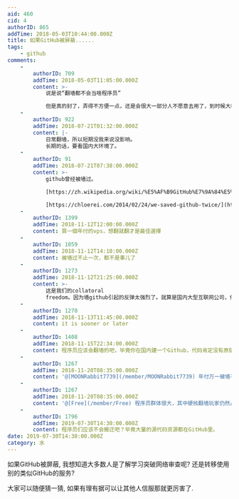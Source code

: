 ```yaml
---
aid: 460
cid: 4
authorID: 865
addTime: 2018-05-03T10:44:00.000Z
title: 如果GitHub被屏蔽......
tags:
    - github
comments:
    -
        authorID: 709
        addTime: 2018-05-03T11:05:00.000Z
        content: >-
            说是说“翻墙都不会当啥程序员”  

            但是真的封了，弄得不方便一点，还是会很大一部分人不愿意去用了，到时候大概会有类似镜像站（或者山寨站）之类的吧，把一些常用的repo带进来，就像YouTube视频转进来一样。
    -
        authorID: 922
        addTime: 2018-07-21T01:32:00.000Z
        content: |-
            日常翻墙，所以短期没我来说没影响。  
            长期的话，要看国内大环境了。
    -
        authorID: 91
        addTime: 2018-07-21T07:38:00.000Z
        content: >-
            github曾经被墙过。  

            [https://zh.wikipedia.org/wiki/%E5%AF%B9GitHub%E7%9A%84%E5%AE%A1%E6%9F%A5%E5%92%8C%E5%B0%81%E9%94%81#中国](https://zh.wikipedia.org/wiki/%E5%AF%B9GitHub%E7%9A%84%E5%AE%A1%E6%9F%A5%E5%92%8C%E5%B0%81%E9%94%81#中国)  

            [https://chloerei.com/2014/02/24/we-saved-github-twice/](https://chloerei.com/2014/02/24/we-saved-github-twice/)
    -
        authorID: 1399
        addTime: 2018-11-12T12:00:00.000Z
        content: 買一個年付的vps，想翻就翻才是最佳選擇
    -
        authorID: 1059
        addTime: 2018-11-12T14:10:00.000Z
        content: 被墙过不止一次，都不是事儿了
    -
        authorID: 1273
        addTime: 2018-11-12T21:25:00.000Z
        content: >-
            这是我们的collatoral
            freedom。因为墙github引起的反弹太强烈了。就算是国内大型互联网公司，他们受益于墙的贸易壁垒作用，免于与外国对手直接竞争；但是，他们还是是离不开github上的开源软件。这些人还是有发言权的，不像升斗小民只能默默翻墙。
    -
        authorID: 1270
        addTime: 2018-11-13T11:45:00.000Z
        content: it is sooner or later
    -
        authorID: 1408
        addTime: 2018-11-15T22:34:00.000Z
        content: 程序员应该会翻墙的吧，毕竟你在国内建一个Github，代码肯定没有原版的多。
    -
        authorID: 1267
        addTime: 2018-11-20T08:35:00.000Z
        content: '@[MOONRabbit7739](/member/MOONRabbit7739) 年付万一被墙不是打水漂了，月付更安心'
    -
        authorID: 1267
        addTime: 2018-11-20T08:35:00.000Z
        content: '@[Free](/member/Free) 程序员群体很大，其中硬核翻墙玩家仍然占少数……'
    -
        authorID: 1796
        addTime: 2019-07-30T14:30:00.000Z
        content: 程序员们应该不会搬迁吧？毕竟大量的源代码资源都在GitHub里。
date: 2019-07-30T14:30:00.000Z
category: 水
---
```


如果GitHub被屏蔽, 我想知道大多数人是了解学习突破网络审查呢? 还是转移使用别的类似GitHub的服务?

大家可以随便猜一猜, 如果有理有据可以让其他人信服那就更厉害了.
